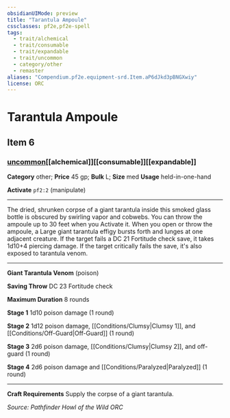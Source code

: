 ```yaml
---
obsidianUIMode: preview
title: "Tarantula Ampoule"
cssclasses: pf2e,pf2e-spell
tags:
  - trait/alchemical
  - trait/consumable
  - trait/expandable
  - trait/uncommon
  - category/other
  - remaster
aliases: "Compendium.pf2e.equipment-srd.Item.aP6dJkd3pBNGXwiy"
license: ORC
---
```

# Tarantula Ampoule
## Item 6
### [uncommon](uncommon "Uncommon Rarity Trait")[[alchemical]][[consumable]][[expandable]]

**Category** other; 
**Price** 45 gp; 
**Bulk** L; **Size** med
**Usage** held-in-one-hand

**Activate** `pf2:2` (manipulate)

* * *

The dried, shrunken corpse of a giant tarantula inside this smoked glass bottle is obscured by swirling vapor and cobwebs. You can throw the ampoule up to 30 feet when you Activate it. When you open or throw the ampoule, a Large giant tarantula effigy bursts forth and lunges at one adjacent creature. If the target fails a DC 21 Fortitude check save, it takes 1d10+4 piercing damage. If the target critically fails the save, it's also exposed to tarantula venom.

* * *

**Giant Tarantula Venom** (poison)

**Saving Throw** DC 23 Fortitude check

**Maximum Duration** 8 rounds

**Stage 1** 1d10 poison damage (1 round)

**Stage 2** 1d12 poison damage, [[Conditions/Clumsy|Clumsy 1]], and [[Conditions/Off-Guard|Off-Guard]] (1 round)

**Stage 3** 2d6 poison damage, [[Conditions/Clumsy|Clumsy 2]], and off-guard (1 round)

**Stage 4** 2d6 poison damage and [[Conditions/Paralyzed|Paralyzed]] (1 round)

* * *

**Craft Requirements** Supply the corpse of a giant tarantula.

*Source: Pathfinder Howl of the Wild*
*ORC*